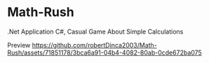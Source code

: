 # Math-Rush
.Net Application C#, Casual Game About Simple Calculations

Preview
https://github.com/robertDinca2003/Math-Rush/assets/71851178/3bca6a91-04b4-4082-80ab-0cde672ba075

